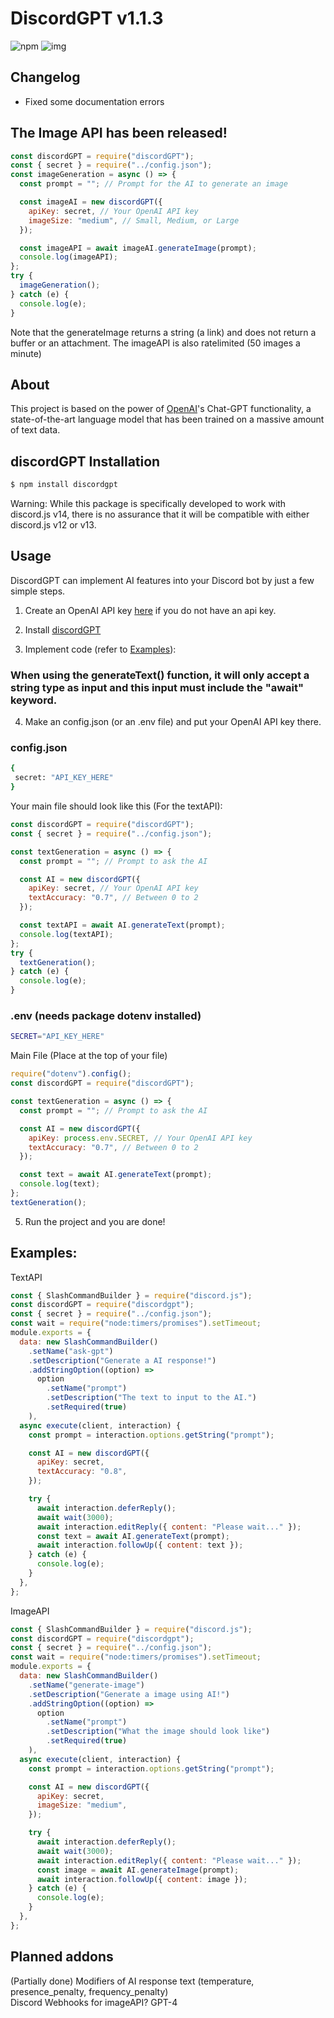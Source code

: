 # DiscordGPT v1.1.3

![npm](https://img.shields.io/npm/v/discordgpt?style=for-the-badge)
![img](https://img.shields.io/snyk/vulnerabilities/npm/discordgpt?style=for-the-badge)

## Changelog

- Fixed some documentation errors

## The Image API has been released!

```js
const discordGPT = require("discordGPT");
const { secret } = require("../config.json");
const imageGeneration = async () => {
  const prompt = ""; // Prompt for the AI to generate an image

  const imageAI = new discordGPT({
    apiKey: secret, // Your OpenAI API key
    imageSize: "medium", // Small, Medium, or Large
  });

  const imageAPI = await imageAI.generateImage(prompt);
  console.log(imageAPI);
};
try {
  imageGeneration();
} catch (e) {
  console.log(e);
}
```

Note that the generateImage returns a string (a link) and does not return a buffer or an attachment.
The imageAPI is also ratelimited (50 images a minute)

## About

This project is based on the power of [OpenAI](https://beta.openai.com)'s Chat-GPT functionality, a state-of-the-art language model that has been trained on a massive amount of text data.

## discordGPT Installation

```bash
$ npm install discordgpt
```

Warning: While this package is specifically developed to work with discord.js v14, there is no assurance that it will be compatible with either discord.js v12 or v13.

## Usage

DiscordGPT can implement AI features into your Discord bot by just a few simple steps.

1. Create an OpenAI API key [here](https://beta.openai.com/account/api-keys) if you do not have an api key.

2. Install [discordGPT](#discordGPT-Installation)

3. Implement code (refer to [Examples](#examples)):

### When using the generateText() function, it will only accept a string type as input and this input must include the "await" keyword.

4. Make an config.json (or an .env file) and put your OpenAI API key there.

### config.json

```bash
{
 secret: "API_KEY_HERE"
}
```

Your main file should look like this (For the textAPI):

```js
const discordGPT = require("discordGPT");
const { secret } = require("../config.json");

const textGeneration = async () => {
  const prompt = ""; // Prompt to ask the AI

  const AI = new discordGPT({
    apiKey: secret, // Your OpenAI API key
    textAccuracy: "0.7", // Between 0 to 2
  });

  const textAPI = await AI.generateText(prompt);
  console.log(textAPI);
};
try {
  textGeneration();
} catch (e) {
  console.log(e);
}
```

### .env (needs package dotenv installed)

```bash
SECRET="API_KEY_HERE"
```

Main File (Place at the top of your file)

```js
require("dotenv").config();
const discordGPT = require("discordGPT");

const textGeneration = async () => {
  const prompt = ""; // Prompt to ask the AI

  const AI = new discordGPT({
    apiKey: process.env.SECRET, // Your OpenAI API key
    textAccuracy: "0.7", // Between 0 to 2
  });

  const text = await AI.generateText(prompt);
  console.log(text);
};
textGeneration();
```

5. Run the project and you are done!

## Examples:

TextAPI

```js
const { SlashCommandBuilder } = require("discord.js");
const discordGPT = require("discordgpt");
const { secret } = require("../config.json");
const wait = require("node:timers/promises").setTimeout;
module.exports = {
  data: new SlashCommandBuilder()
    .setName("ask-gpt")
    .setDescription("Generate a AI response!")
    .addStringOption((option) =>
      option
        .setName("prompt")
        .setDescription("The text to input to the AI.")
        .setRequired(true)
    ),
  async execute(client, interaction) {
    const prompt = interaction.options.getString("prompt");

    const AI = new discordGPT({
      apiKey: secret,
      textAccuracy: "0.8",
    });

    try {
      await interaction.deferReply();
      await wait(3000);
      await interaction.editReply({ content: "Please wait..." });
      const text = await AI.generateText(prompt);
      await interaction.followUp({ content: text });
    } catch (e) {
      console.log(e);
    }
  },
};
```

ImageAPI

```js
const { SlashCommandBuilder } = require("discord.js");
const discordGPT = require("discordgpt");
const { secret } = require("../config.json");
const wait = require("node:timers/promises").setTimeout;
module.exports = {
  data: new SlashCommandBuilder()
    .setName("generate-image")
    .setDescription("Generate a image using AI!")
    .addStringOption((option) =>
      option
        .setName("prompt")
        .setDescription("What the image should look like")
        .setRequired(true)
    ),
  async execute(client, interaction) {
    const prompt = interaction.options.getString("prompt");

    const AI = new discordGPT({
      apiKey: secret,
      imageSize: "medium",
    });

    try {
      await interaction.deferReply();
      await wait(3000);
      await interaction.editReply({ content: "Please wait..." });
      const image = await AI.generateImage(prompt);
      await interaction.followUp({ content: image });
    } catch (e) {
      console.log(e);
    }
  },
};
```

## Planned addons

(Partially done) Modifiers of AI response text (temperature, presence_penalty, frequency_penalty) \
Discord Webhooks for imageAPI?
GPT-4
